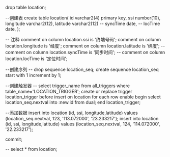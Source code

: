 drop table location;

--创建表
create table location(
    id varchar2(4) primary key,
    ssi number(10),
    longitude varchar2(12),
    latitude varchar2(12)
    -- syncTime date,
    -- locTime date,
);

-- 注释
comment on column location.ssi is '终端号码';
comment on column location.longitude is '经度';
comment on column location.latitude is '纬度';
-- comment on column location.syncTime is '同步时间';
-- comment on column location.locTime is '定位时间';


--创建序列
-- drop sequence location_seq;
create sequence location_seq start with 1 increment by 1;

--创建触发器
-- select trigger_name from all_triggers where table_name='LOCATION_TRIGGER';
create or replace trigger location_trigger
before insert on location
for each row enable
begin
select location_seq.nextval into :new.id from dual;
end location_trigger;

--添加数据
insert into location (id, ssi, longitude,latitude) values (location_seq.nextval, 123, '113.072000', '23.233217');
insert into location (id, ssi, longitude,latitude) values (location_seq.nextval, 124, '114.072000', '22.233217');

commit;

-- select * from location;
